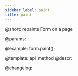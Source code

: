 ```yaml
---
sidebar_label: paint
title: paint
---          
```


@short: repaints Form on a page


@params:




@example:
form.paint();


@template: api_method
@descr:





@changelog:


